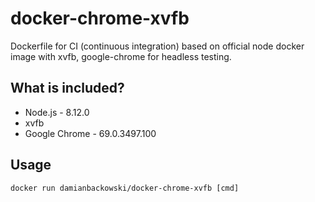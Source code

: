# docker-chrome-xvfb

Dockerfile for CI (continuous integration) based on official node docker image with xvfb, google-chrome for headless testing.

## What is included?

* Node.js - 8.12.0
* xvfb
* Google Chrome - 69.0.3497.100

## Usage

```
docker run damianbackowski/docker-chrome-xvfb [cmd]
```
